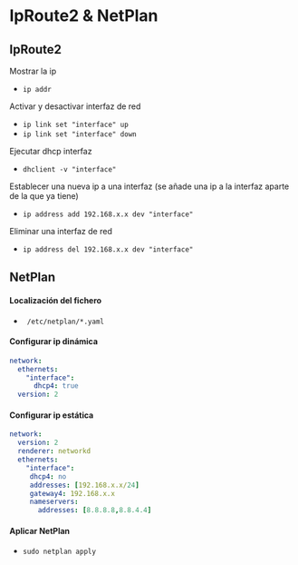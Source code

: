 #  IpRoute2 & NetPlan

## IpRoute2

Mostrar la ip 

- `ip addr`

Activar y desactivar interfaz de red 

- `ip link set "interface" up`
- `ip link set "interface" down`

Ejecutar dhcp interfaz

- `dhclient -v "interface"`

Establecer una nueva ip a una interfaz (se añade una ip a la interfaz aparte de la que ya tiene)

- `ip address add 192.168.x.x dev "interface"` 

Eliminar una interfaz de red 

- `ip address del 192.168.x.x dev "interface"`



## NetPlan

#### Localización del fichero

- ` /etc/netplan/*.yaml`

#### Configurar ip dinámica

```yaml
network:
  ethernets:
    "interface":
      dhcp4: true
  version: 2
```

#### Configurar ip estática 

```yaml
network:
  version: 2
  renderer: networkd
  ethernets:
    "interface":
     dhcp4: no
     addresses: [192.168.x.x/24]
     gateway4: 192.168.x.x
     nameservers:
       addresses: [8.8.8.8,8.8.4.4]
```

#### Aplicar NetPlan

- `sudo netplan apply`

